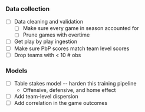 ### Data collection
- [ ] Data cleaning and validation
    - [ ] Make sure every game in season accounted for
    - [ ] Prune games with overtime
- [ ] Get play by play ingestion
- [ ] Make sure PbP scores match team level scores
- [ ] Drop teams with < 10 # obs

### Models
- [ ] Table stakes model -- harden this training pipeline
    - Offensive, defensive, and home effect
- [ ] Add team-level dispersion
- [ ] Add correlation in the game outcomes
